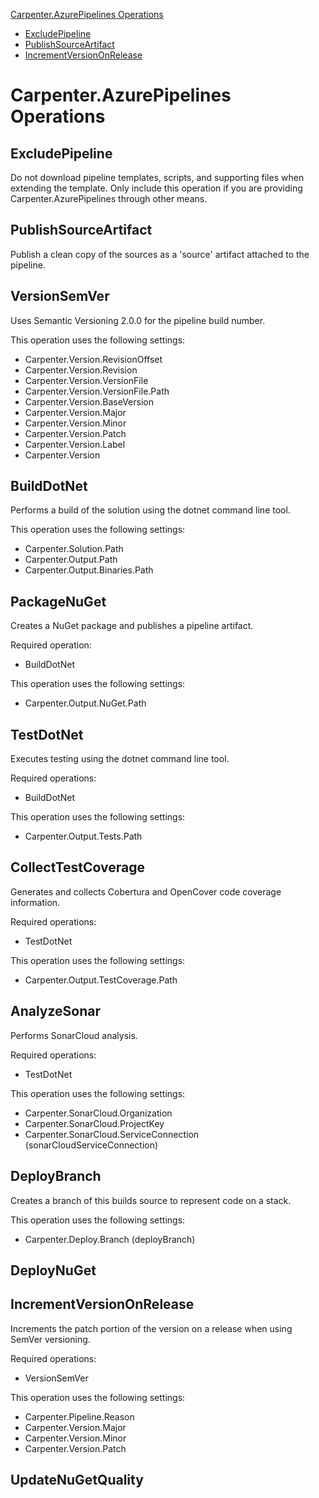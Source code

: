[Carpenter.AzurePipelines Operations](#carpenterazurepipelines-operations)
* [ExcludePipeline](#excludepipeline)
* [PublishSourceArtifact](#publishsourceartifact)
* [IncrementVersionOnRelease](#incrementversiononrelease)

# Carpenter.AzurePipelines Operations

## ExcludePipeline

Do not download pipeline templates, scripts, and supporting files when extending the template. Only include this
operation if you are providing Carpenter.AzurePipelines through other means.

## PublishSourceArtifact

Publish a clean copy of the sources as a 'source' artifact attached to the pipeline.

## VersionSemVer

Uses Semantic Versioning 2.0.0 for the pipeline build number.

This operation uses the following settings:

* Carpenter.Version.RevisionOffset
* Carpenter.Version.Revision
* Carpenter.Version.VersionFile
* Carpenter.Version.VersionFile.Path
* Carpenter.Version.BaseVersion
* Carpenter.Version.Major
* Carpenter.Version.Minor
* Carpenter.Version.Patch
* Carpenter.Version.Label
* Carpenter.Version

## BuildDotNet

Performs a build of the solution using the dotnet command line tool.

This operation uses the following settings:

* Carpenter.Solution.Path
* Carpenter.Output.Path
* Carpenter.Output.Binaries.Path

## PackageNuGet

Creates a NuGet package and publishes a pipeline artifact.

Required operation:

* BuildDotNet

This operation uses the following settings:

* Carpenter.Output.NuGet.Path

## TestDotNet

Executes testing using the dotnet command line tool.

Required operations:

* BuildDotNet

This operation uses the following settings:

* Carpenter.Output.Tests.Path

## CollectTestCoverage

Generates and collects Cobertura and OpenCover code coverage information. 

Required operations:

* TestDotNet

This operation uses the following settings:

* Carpenter.Output.TestCoverage.Path

## AnalyzeSonar

Performs SonarCloud analysis.

Required operations:

* TestDotNet

This operation uses the following settings:

* Carpenter.SonarCloud.Organization
* Carpenter.SonarCloud.ProjectKey
* Carpenter.SonarCloud.ServiceConnection (sonarCloudServiceConnection)

## DeployBranch

Creates a branch of this builds source to represent code on a stack.

This operation uses the following settings:

* Carpenter.Deploy.Branch (deployBranch)

## DeployNuGet



## IncrementVersionOnRelease

Increments the patch portion of the version on a release when using SemVer versioning.

Required operations:

* VersionSemVer

This operation uses the following settings:

* Carpenter.Pipeline.Reason
* Carpenter.Version.Major
* Carpenter.Version.Minor
* Carpenter.Version.Patch

## UpdateNuGetQuality
